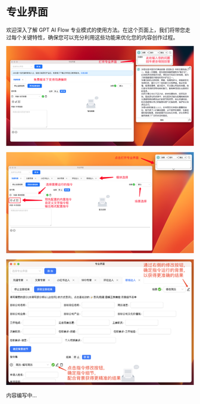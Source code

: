 # 专业界面

欢迎深入了解 GPT AI Flow 专业模式的使用方法。在这个页面上，我们将带您走过每个关键特性，确保您可以充分利用这些功能来优化您的内容创作过程。

![](./img/4-proMode-presentation/2023-08-25-img-4-freeAI-version-of-gpt-ai-flow.png)

![](./img/4-proMode-presentation/2023-08-23-img-5-专业模式使用.png)

![](./img/4-proMode-presentation/2023-08-23-img-6-专业模式使用-2.png)

内容编写中...
